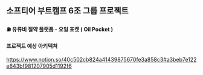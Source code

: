 ## 소프티어 부트캠프 6조 그룹 프로젝트 
#### ⛽️ 유류비 절약 플랫폼 - 오일 포켓 ( Oil Pocket )

#### 프로젝트 예상 아키텍쳐
https://www.notion.so/40c502cb824a41439875670fe3a858c3#a3beb7e122e643bf981207905d1192f6
